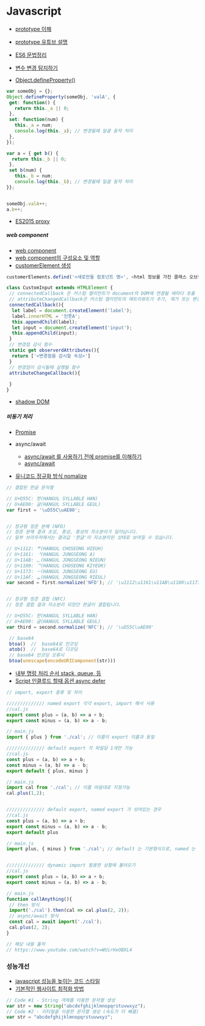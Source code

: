 # Javascript

* [prototype 이해](https://poiemaweb.com/js-prototype)
* [prototype 유튜브 설명](https://www.youtube.com/watch?v=wUgmzvExL_E&t=16s)
* [ES6 문법정리](https://velog.io/@decody/ES6-Sheetsheet)

* [변수 변경 탐지하기](https://www.zerocho.com/category/JavaScript/post/5a6578a3c994bd001ba0f9d9)
* [Object.defineProperty()](https://developer.mozilla.org/ko/docs/Web/JavaScript/Reference/Global_Objects/Object/defineProperty)
```javascript
var someObj = {};
Object.defineProperty(someObj, 'valA', {
 get: function() {
   return this._a || 0;
 },
 set: function(num) {
   this._a = num;
   console.log(this._a); // 변경될때 일괄 동작 처리
 },
});

var a = { get b() {
  return this._b || 0;
 },
 set b(num) {
   this._b = num;
   console.log(this._b); // 변경될때 일괄 동작 처리
}};


someObj.valA++;
a.b++;
```


* [ES2015 proxy](https://www.zerocho.com/category/EcmaScript/post/57ca5f053316f61500c4f902)
##### web component
* [web component](https://developer.mozilla.org/ko/docs/Web/Web_Components)
* [web component의 구성요소 및 역할](https://d2.naver.com/helloworld/188655)
* [customerElement 생성](https://developer.mozilla.org/ko/docs/Web/Web_Components/Using_custom_elements)
```javascript
customerElements.defind('<새로만들 컴포넌트 명>', <html 정보를 가진 클래스 오브젝트>) 

class CustomInput extends HTMLElement {
 // connectedCallback 은 커스텀 엘리먼트가 document의 DOM에 연결될 때마다 호출
 // attributeChangedCallback은 커스텀 엘리먼트의 애트리뷰트가 추가, 제거 또는 변경될때 호출
 connectedCallback(){
  let label = document.createElement('label');
  label.innerHTML = '인풋A';
  this.appendChild(label);
  let input = document.createElement('input');
  this.appendChild(input);
 }
 // 변경점 감시 함수
 static get observerdAttributes(){
  return ['<변경점을 감시할 속성>']
 }
 // 변경점이 감시될때 실행될 함수
 attributeChangeCallback(){
  
 }
}

```
* [shadow DOM](https://developer.mozilla.org/ko/docs/Web/Web_Components/Using_shadow_DOM)


##### 비동기 처리

* [Promise](https://ko.javascript.info/promise-basics)

* async/await
  * [async/await 를 사용하기 전에 promise를 이해하기](https://medium.com/@kiwanjung/%EB%B2%88%EC%97%AD-async-await-%EB%A5%BC-%EC%82%AC%EC%9A%A9%ED%95%98%EA%B8%B0-%EC%A0%84%EC%97%90-promise%EB%A5%BC-%EC%9D%B4%ED%95%B4%ED%95%98%EA%B8%B0-955dbac2c4a4)
  * [async/await](https://joshua1988.github.io/web-development/javascript/js-async-await/)

* [유니코드 정규화 방식 nomalize](https://developer.mozilla.org/ko/docs/Web/JavaScript/Reference/Global_Objects/String/normalize)
```javascript 
// 결합된 한글 문자열

// U+D55C: 한(HANGUL SYLLABLE HAN)
// U+AE00: 글(HANGUL SYLLABLE GEUL)
var first = '\uD55C\uAE00';


// 정규형 정준 분해 (NFD)
// 정준 분해 결과 초성, 중성, 종성의 자소분리가 일어납니다.
// 일부 브라우저에서는 결과값 '한글'이 자소분리된 상태로 보여질 수 있습니다.

// U+1112: ᄒ(HANGUL CHOSEONG HIEUH)
// U+1161: ᅡ(HANGUL JUNGSEONG A)
// U+11AB: ᆫ(HANGUL JONGSEONG NIEUN)
// U+1100: ᄀ(HANGUL CHOSEONG KIYEOK)
// U+1173: ᅳ(HANGUL JUNGSEONG EU)
// U+11AF: ᆯ(HANGUL JONGSEONG RIEUL)
var second = first.normalize('NFD'); // '\u1112\u1161\u11AB\u1100\u1173\u11AF'


// 정규형 정준 결합 (NFC)
// 정준 결합 결과 자소분리 되었던 한글이 결합됩니다.

// U+D55C: 한(HANGUL SYLLABLE HAN)
// U+AE00: 글(HANGUL SYLLABLE GEUL)
var third = second.normalize('NFC'); // '\uD55C\uAE00'

```
```javascript
 // base64
 btoa()  //  base64로 인코딩
 atob()  //  base64로 디코딩
 // base64 인코딩 오류시
 btoa(unescape(encodeURIComponent(str)))
```
* [내부 명렁 처리 순서 stack, queue, 등](https://www.youtube.com/watch?v=v67LloZ1ieI)
* [Script 인클루드 할때 옵션 async defer](https://www.youtube.com/watch?v=tJieVCgGzhs)

```javascript
// import, export 종류 및 차이

////////////// named export 각각 export, import 해서 사용
//cal.js
export const plus = (a, b) => a + b;
export const minus = (a, b) => a - b;

// main.js
import { plus } from './cal'; // 이름이 export 이름과 동일

////////////// default export 각 파일당 1개만 가능
//cal.js
const plus = (a, b) => a + b;
const minus = (a, b) => a - b;
export default { plus, minus }

// main.js
import cal from './cal'; // 이름 마음대로 지정가능
cal.plus(1,2);


////////////// default export, named export 가 섞여있는 경우
//cal.js
const plus = (a, b) => a + b;
export const minus = (a, b) => a - b;
export default plus

// main.js
import plus, { minus } from './cal'; // default 는 기본형식으로, named 는 {} 괄호를 이용해 import 


////////////// dynamic import 필용한 상황에 불러오기
//cal.js
export const plus = (a, b) => a + b;
export const minus = (a, b) => a - b;

// main.js
function callAnything(){
 // then 방식
 import('./cal').then(cal => cal.plus(2, 2));
 // async/await 방식
 const cal = await import('./cal');
 cal.plus(2, 2);
}

// 해당 내용 출처
// https://www.youtube.com/watch?v=WUirHxOBXL4

```


### 성능개선
* [javascript 성능을 높이는 코드 스타일](https://12bme.tistory.com/134)
* [기본적인 웹사이트 최적화 방법](https://12bme.tistory.com/128?category=682905)
```javascript
// Code #1 - String 객체를 이용한 문자열 생성 
var str = new String("abcdefghijklmnopqrstuvwxyz"); 
// Code #2 - 리터럴을 이용한 문자열 생성 (속도가 더 빠름)
var str = "abcdefghijklmnopqrstuvwxyz";

```
